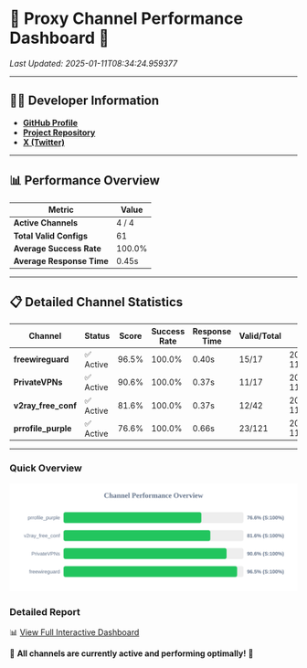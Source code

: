 # 🌟 Proxy Channel Performance Dashboard 🌟

_Last Updated: 2025-01-11T08:34:24.959377_

---

## 👩‍💻 Developer Information

- **[GitHub Profile](https://github.com/4n0nymou3)**  
- **[Project Repository](https://github.com/4n0nymou3/multi-proxy-config-fetcher)**  
- **[X (Twitter)](https://x.com/4n0nymou3)**  

---

## 📊 Performance Overview

| Metric                | Value       |
|-----------------------|-------------|
| **Active Channels**   | 4 / 4       |
| **Total Valid Configs** | 61          |
| **Average Success Rate** | 100.0%      |
| **Average Response Time** | 0.45s       |

---

## 📋 Detailed Channel Statistics

| Channel          | Status     | Score  | Success Rate | Response Time | Valid/Total | Last Success               |
|------------------|------------|--------|--------------|---------------|-------------|----------------------------|
| **freewireguard**  | ✅ Active  | 96.5%  | 100.0% | 0.40s         | 15/17       | 2025-01-11T08:34:24.957811 |
| **PrivateVPNs**  | ✅ Active  | 90.6%  | 100.0% | 0.37s         | 11/17       | 2025-01-11T08:34:24.535044 |
| **v2ray_free_conf**  | ✅ Active  | 81.6%  | 100.0% | 0.37s         | 12/42       | 2025-01-11T08:34:24.122444 |
| **prrofile_purple**  | ✅ Active  | 76.6%  | 100.0% | 0.66s         | 23/121       | 2025-01-11T08:34:23.713947 |

---

### Quick Overview
<div align="center">
  <a href="https://raw.githubusercontent.com/nullluser/NullRepo/refs/heads/main/assets/channel_stats_chart.svg">
    <img src="https://raw.githubusercontent.com/nullluser/NullRepo/refs/heads/main/assets/channel_stats_chart.svg" alt="Source Performance Statistics" width="800">
  </a>
</div>

### Detailed Report
📊 [View Full Interactive Dashboard](https://htmlpreview.github.io/?https://github.com/nullluser/NullRepo/blob/main/assets/performance_report.html)

🎉 **All channels are currently active and performing optimally!** 🎉
